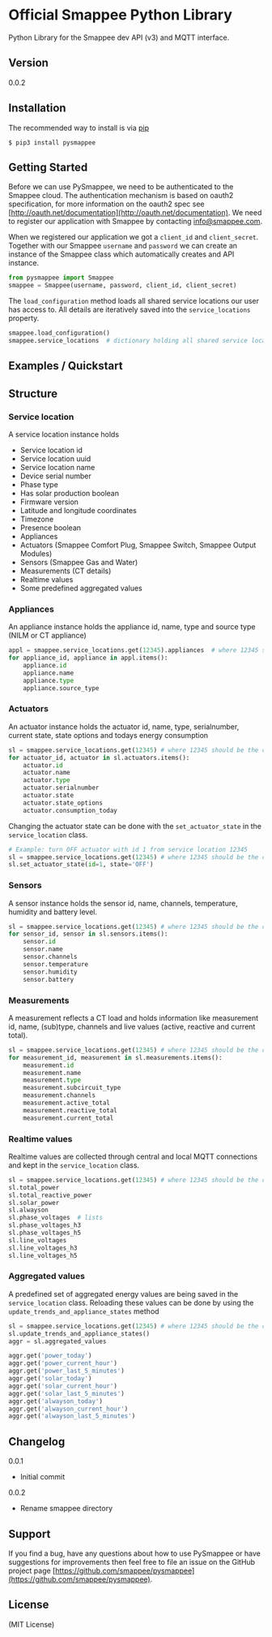 Official Smappee Python Library
===============================

Python Library for the Smappee dev API (v3) and MQTT interface.

Version
-------

0.0.2

Installation
------------
The recommended way to install is via [pip](https://pypi.org/)

    $ pip3 install pysmappee

Getting Started
---------------
Before we can use PySmappee, we need to be authenticated to the Smappee cloud.
The authentication mechanism is based on oauth2 specification,
for more information on the oauth2 spec see [http://oauth.net/documentation](http://oauth.net/documentation).
We need to register our application with Smappee by contacting [info@smappee.com](mailto:info@smappee.com).

When we registered our application we got a `client_id` and `client_secret`.
Together with our Smappee `username` and `password` we can create an instance of the Smappee class which automatically creates and API instance.

```python
from pysmappee import Smappee
smappee = Smappee(username, password, client_id, client_secret)
```

The `load_configuration` method loads all shared service locations our user has access to.
All details are iteratively saved into the `service_locations` property.

```python
smappee.load_configuration()
smappee.service_locations  # dictionary holding all shared service location instances
```

Examples / Quickstart
--------------------

Structure
---------
### Service location
A service location instance holds
* Service location id
* Service location uuid
* Service location name
* Device serial number
* Phase type
* Has solar production boolean
* Firmware version
* Latitude and longitude coordinates
* Timezone
* Presence boolean
* Appliances
* Actuators (Smappee Comfort Plug, Smappee Switch, Smappee Output Modules)
* Sensors (Smappee Gas and Water)
* Measurements (CT details)
* Realtime values
* Some predefined aggregated values

### Appliances
An appliance instance holds the appliance id, name, type and source type (NILM or CT appliance)
```python
appl = smappee.service_locations.get(12345).appliances  # where 12345 should be the correct servie location id
for appliance_id, appliance in appl.items():
    appliance.id
    appliance.name
    appliance.type
    appliance.source_type
```

### Actuators
An actuator instance holds the actuator id, name, type, serialnumber, current state, state options and todays energy consumption
```python
sl = smappee.service_locations.get(12345) # where 12345 should be the correct service location id
for actuator_id, actuator in sl.actuators.items():
    actuator.id
    actuator.name
    actuator.type
    actuator.serialnumber
    actuator.state
    actuator.state_options
    actuator.consumption_today
```

Changing the actuator state can be done with the `set_actuator_state` in the `service_location` class.
```python
# Example: turn OFF actuator with id 1 from service location 12345
sl = smappee.service_locations.get(12345) # where 12345 should be the correct service location id
sl.set_actuator_state(id=1, state='OFF')
```

### Sensors
A sensor instance holds the sensor id, name, channels, temperature, humidity and battery level.
```python
sl = smappee.service_locations.get(12345) # where 12345 should be the correct service location id
for sensor_id, sensor in sl.sensors.items():
    sensor.id
    sensor.name
    sensor.channels
    sensor.temperature
    sensor.humidity
    sensor.battery
```

### Measurements
A measurement reflects a CT load and holds information like measurement id, name, (sub)type, channels and live values
(active, reactive and current total).
```python
sl = smappee.service_locations.get(12345) # where 12345 should be the correct service location id
for measurement_id, measurement in sl.measurements.items():
    measurement.id
    measurement.name
    measurement.type
    measurement.subcircuit_type
    measurement.channels
    measurement.active_total
    measurement.reactive_total
    measurement.current_total
```

### Realtime values
Realtime values are collected through central and local MQTT connections and kept in the `service_location` class.
```python
sl = smappee.service_locations.get(12345) # where 12345 should be the correct service location id
sl.total_power
sl.total_reactive_power
sl.solar_power
sl.alwayson
sl.phase_voltages  # lists
sl.phase_voltages_h3
sl.phase_voltages_h5
sl.line_voltages
sl.line_voltages_h3
sl.line_voltages_h5
```

### Aggregated values
A predefined set of aggregated energy values are being saved in the `service_location` class. Reloading these values can
be done by using the `update_trends_and_appliance_states` method
```python
sl = smappee.service_locations.get(12345) # where 12345 should be the correct service location id
sl.update_trends_and_appliance_states()
aggr = sl.aggregated_values

aggr.get('power_today')
aggr.get('power_current_hour')
aggr.get('power_last_5_minutes')
aggr.get('solar_today')
aggr.get('solar_current_hour')
aggr.get('solar_last_5_minutes')
aggr.get('alwayson_today')
aggr.get('alwayson_current_hour')
aggr.get('alwayson_last_5_minutes')
```

Changelog
---------
0.0.1
* Initial commit

0.0.2
* Rename smappee directory

Support
-------
If you find a bug, have any questions about how to use PySmappee or have suggestions for improvements then feel free to 
file an issue on the GitHub project page [https://github.com/smappee/pysmappee](https://github.com/smappee/pysmappee).

License
-------
(MIT License)

